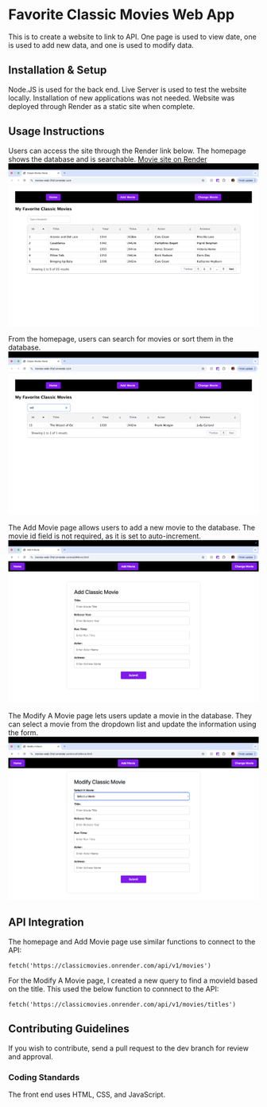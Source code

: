 # Favorite Classic Movies Web App
This is to create a website to link to API. One page is used to view date, one is used to add new data, and one is used to modify data. 

## Installation & Setup
Node.JS is used for the back end. Live Server is used to test the website locally. Installation of new applications was not needed. Website was deployed through Render as a static site when complete.

## Usage Instructions
Users can access the site through the Render link below. The homepage shows the database and is searchable.
[Movie site on Render](https://movies-web-31qf.onrender.com/index.html)
![Homepage](https://github.com/ncasey-ppu/CMPS262/blob/dev/Web/images/homepage.png)

From the homepage, users can search for movies or sort them in the database. 
![Search](https://github.com/ncasey-ppu/CMPS262/blob/dev/Web/images/search.png)

The Add Movie page allows users to add a new movie to the database. The movie id field is not required, as it is set to auto-increment.
![Add](https://github.com/ncasey-ppu/CMPS262/blob/dev/Web/images/add.png)

The Modify A Movie page lets users update a movie in the database. They can select a movie from the dropdown list and update the information using the form. 
![Modify](https://github.com/ncasey-ppu/CMPS262/blob/dev/Web/images/modify.png)

## API Integration 
The homepage and Add Movie page use similar functions to connect to the API:
```
fetch('https://classicmovies.onrender.com/api/v1/movies')
```

For the Modify A Movie page, I created a new query to find a movieId based on the title. This used the below function to connnect to the API:
```
fetch('https://classicmovies.onrender.com/api/v1/movies/titles')
```

## Contributing Guidelines
If you wish to contribute, send a pull request to the dev branch for review and approval.
### Coding Standards
The front end uses HTML, CSS, and JavaScript. 
